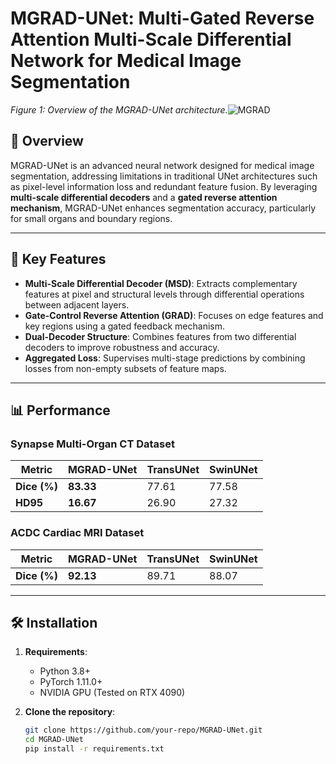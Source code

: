 # MGRAD-UNet: Multi-Gated Reverse Attention Multi-Scale Differential Network for Medical Image Segmentation

*Figure 1: Overview of the MGRAD-UNet architecture.*![MGRAD](https://github.com/user-attachments/assets/b86f175b-9c58-4b19-a587-5ced946482b9)


## 📌 Overview
MGRAD-UNet is an advanced neural network designed for medical image segmentation, addressing limitations in traditional UNet architectures such as pixel-level information loss and redundant feature fusion. By leveraging **multi-scale differential decoders** and a **gated reverse attention mechanism**, MGRAD-UNet enhances segmentation accuracy, particularly for small organs and boundary regions.

---

## 🚀 Key Features
- **Multi-Scale Differential Decoder (MSD)**: Extracts complementary features at pixel and structural levels through differential operations between adjacent layers.
- **Gate-Control Reverse Attention (GRAD)**: Focuses on edge features and key regions using a gated feedback mechanism.
- **Dual-Decoder Structure**: Combines features from two differential decoders to improve robustness and accuracy.
- **Aggregated Loss**: Supervises multi-stage predictions by combining losses from non-empty subsets of feature maps.

---

## 📊 Performance
### Synapse Multi-Organ CT Dataset
| Metric       | MGRAD-UNet | TransUNet | SwinUNet |
|--------------|------------|-----------|----------|
| **Dice (%)** | **83.33**  | 77.61     | 77.58    |
| **HD95**     | **16.67**  | 26.90     | 27.32    |

### ACDC Cardiac MRI Dataset
| Metric       | MGRAD-UNet | TransUNet | SwinUNet |
|--------------|------------|-----------|----------|
| **Dice (%)** | **92.13**  | 89.71     | 88.07    |

---

## 🛠️ Installation
1. **Requirements**:
   - Python 3.8+
   - PyTorch 1.11.0+
   - NVIDIA GPU (Tested on RTX 4090)

2. **Clone the repository**:
   ```bash
   git clone https://github.com/your-repo/MGRAD-UNet.git
   cd MGRAD-UNet
   pip install -r requirements.txt
